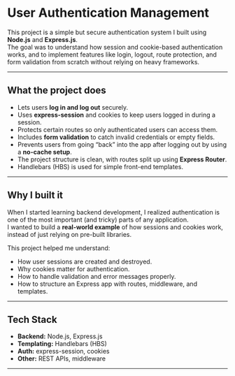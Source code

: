 # User Authentication Management

This project is a simple but secure authentication system I built using **Node.js** and **Express.js**.  
The goal was to understand how session and cookie-based authentication works, and to implement features like login, logout, route protection, and form validation from scratch without relying on heavy frameworks.  

---

## What the project does

- Lets users **log in and log out** securely.  
- Uses **express-session** and cookies to keep users logged in during a session.  
- Protects certain routes so only authenticated users can access them.  
- Includes **form validation** to catch invalid credentials or empty fields.  
- Prevents users from going “back” into the app after logging out by using a **no-cache setup**.  
- The project structure is clean, with routes split up using **Express Router**.  
- Handlebars (HBS) is used for simple front-end templates.  

---

## Why I built it

When I started learning backend development, I realized authentication is one of the most important (and tricky) parts of any application.  
I wanted to build a **real-world example** of how sessions and cookies work, instead of just relying on pre-built libraries.  

This project helped me understand:  
- How user sessions are created and destroyed.  
- Why cookies matter for authentication.  
- How to handle validation and error messages properly.  
- How to structure an Express app with routes, middleware, and templates.  

---

## Tech Stack

- **Backend:** Node.js, Express.js  
- **Templating:** Handlebars (HBS)  
- **Auth:** express-session, cookies  
- **Other:** REST APIs, middleware  

---


